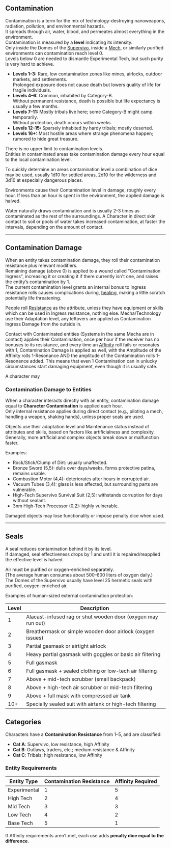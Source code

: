 ## Contamination

Contamination is a term for the mix of technology-destroying nanoweapons, radiation, pollution, and environmental hazards.  
It spreads through air, water, blood, and permeates almost everything in the environment.  
Contamination is measured by a **level** indicating its intensity.  
Only inside the Domes of the [Supervivo](supervivo), inside a [Mech](mechas), or similarly purified environments can contamination reach level 0.  
Levels below 0 are needed to dismantle Experimental Tech, but such purity is very hard to achieve.

- **Levels 1–3:** Rare, low contamination zones like mines, airlocks, outdoor markets, and settlements.  
  Prolonged exposure does not cause death but lowers quality of life for fragile individuals.
- **Levels 4–6:** Common, inhabited by Category-B.  
  Without permanent resistance, death is possible but life expectancy is usually a few months.
- **Levels 7–11:** Mostly tribals live here; some Category-B might camp temporarily.  
  Without protection, death occurs within weeks.
- **Levels 12–15:** Sparsely inhabited by hardy tribals; mostly deserted.
- **Levels 16+:** Most hostile areas where strange phenomena happen; rumored to hide great treasure.

There is no upper limit to contamination levels.  
Entities in contaminated areas take contamination damage every hour equal to the local contamination level.

To quickly determine an areas contamination level a combination of dice may be used, usually 1d10 for settled areas, 2d10 for the wilderness and 3d10 at especially dangerous places.

Environments cause their Contamination level in damage, roughly every hour. If less than an hour is spent in the environment, the applied damage is halved.

Water naturally draws contamination and is usually 2-3 times as contaminated as the rest of the surroundings. A Character in direct skin contact to soil or pools of water takes increased  contamination, at faster the intervals, depending on the amount of contact.

---

## Contamination Damage

When an entity takes contamination damage, they roll their contamination resistance plus relevant modifiers.  
Remaining damage (above 0) is applied to a wound called "Contamination Ingress", increasing it or creating it if there currently isn't one, and raises the entity’s contamination by 1.  
The current contamination level grants an internal bonus to ingress resistance rolls causes complications during, [healing](healing), making a little scratch potentially life threatening.

People roll [Resistance](ewchar#Core-Stats) as the attribute, unless they have equipment or skills which can be used in Ingress resistance, nothing else.
Mecha/Technology use their Adaptation level, any leftovers are applied as Contamination Ingress Damage from the outside in.

Contact with Contaminated entities (Systems in the same Mecha are in contact) applies their Contamination, once per hour if the receiver has no bonuses to its resistance, and every time an [Affinity](ewchar#Core-Stats) roll fails or resonates with 1, Contamination Damage is applied as well, with the Amplitude of the Affinity rolls 1-Resonance AND the amplitude of the Contamination rolls 1-Resonance added.
This means that even 1 Contamination can in unlucky circumstances start damaging equipment, even though it is usually safe.

A character may 

### Contamination Damage to Entities

When a character interacts directly with an entity, contamination damage equal to **Character Contamination** is applied each hour.  
Only internal resistance applies during direct contact (e.g., piloting a mech, handling a weapon, shaking hands), unless proper seals are used.

Objects use their adaptation level and Maintenance status instead of attributes and skills, based on factors like artificialness and complexity.  
Generally, more artificial and complex objects break down or malfunction faster.

Examples:

- Rock/Stick/Clump of Dirt: usually unaffected.
- Bronze Sword (5,5): dulls over days/weeks, forms protective patina, remains usable.
- Combustion Motor (4,4): deteriorates after hours in corrupted air.
- Vacuum Tubes (3,4): glass is less affected, but surrounding parts are vulnerable.
- High-Tech Supervivo Survival Suit (2,5): withstands corruption for days without sealant.
- 3nm High-Tech Processor (0,2): highly vulnerable.

Damaged objects may lose functionality or impose penalty dice when used.

---

## Seals

A seal reduces contamination behind it by its level.  
If damaged, seal effectiveness drops by 1 and until it is repaired/reapplied the effective level is halved.

Air must be purified or oxygen-enriched separately.  
(The average human consumes about 500–600 liters of oxygen daily.)  
The Domes of the Supervivo usually have level 25 hermetic seals with purified, oxygen-enriched air.

Examples of human-sized external contamination protection:

| Level | Description                                                   |
|-------|---------------------------------------------------------------|
| 1     | Alacast-infused rag or shut wooden door (oxygen may run out)  |
| 2     | Breathermask or simple wooden door airlock (oxygen issues)    |
| 3     | Partial gasmask or airtight airlock                            |
| 4     | Heavy partial gasmask with goggles or basic air filtering     |
| 5     | Full gasmask                                                  |
| 6     | Full gasmask + sealed clothing or low-tech air filtering      |
| 7     | Above + mid-tech scrubber (small backpack)                    |
| 8     | Above + high-tech air scrubber or mid-tech filtering          |
| 9     | Above + full mask with compressed air tank                    |
| 10+   | Specially sealed suit with airtank or high-tech filtering     |

## Categories

Characters have a **Contamination Resistance** from 1–5, and are classified:

- **Cat A**: Supervivo, low resistance, high Affinity
- **Cat B**: Outlaws, traders, etc.; medium resistance & Affinity
- **Cat C**: Tribals; high resistance, low Affinity

### Entity Requirements

| Entity Type  | Contamination Resistance | Affinity Required |
| ------------ | ------------------------ | ----------------- |
| Experimental | 1                        | 5                 |
| High Tech    | 2                        | 4                 |
| Mid Tech     | 3                        | 3                 |
| Low Tech     | 4                        | 2                 |
| Base Tech    | 5                        | 1                 |

If Affinity requirements aren’t met, each use adds **penalty dice equal to the difference**.
